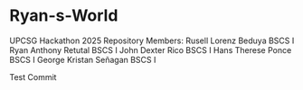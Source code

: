 # Ryan-s-World
UPCSG Hackathon 2025 Repository
Members:
Rusell Lorenz Beduya    BSCS I
Ryan Anthony Retutal    BSCS I
John Dexter Rico        BSCS I
Hans Therese Ponce      BSCS I
George Kristan Señagan  BSCS I

Test Commit